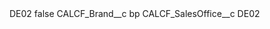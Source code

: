 <?xml version="1.0" encoding="UTF-8"?>
<CustomMetadata xmlns="http://soap.sforce.com/2006/04/metadata" xmlns:xsi="http://www.w3.org/2001/XMLSchema-instance" xmlns:xsd="http://www.w3.org/2001/XMLSchema">
    <label>DE02</label>
    <protected>false</protected>
    <values>
        <field>CALCF_Brand__c</field>
        <value xsi:type="xsd:string">bp</value>
    </values>
    <values>
        <field>CALCF_SalesOffice__c</field>
        <value xsi:type="xsd:string">DE02</value>
    </values>
</CustomMetadata>

